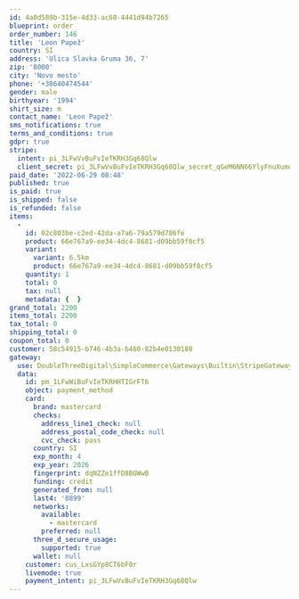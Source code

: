 ```yaml
---
id: 4a0d589b-315e-4d33-ac60-4441d94b7265
blueprint: order
order_number: 146
title: 'Leon Papež'
country: SI
address: 'Ulica Slavka Gruma 36, 7'
zip: '8000'
city: 'Novo mesto'
phone: '+38640474544'
gender: male
birthyear: '1994'
shirt_size: m
contact_name: 'Leon Papež'
sms_notifications: true
terms_and_conditions: true
gdpr: true
stripe:
  intent: pi_3LFwVvBuFvIeTKRH3Gq68Qlw
  client_secret: pi_3LFwVvBuFvIeTKRH3Gq68Qlw_secret_qGeM6NN66YlyFnuXumqArVQu4
paid_date: '2022-06-29 08:48'
published: true
is_paid: true
is_shipped: false
is_refunded: false
items:
  -
    id: 02c803be-c2ed-42da-a7a6-79a579d786fe
    product: 66e767a9-ee34-4dc4-8681-d09bb59f0cf5
    variant:
      variant: 6.5km
      product: 66e767a9-ee34-4dc4-8681-d09bb59f0cf5
    quantity: 1
    total: 0
    tax: null
    metadata: {  }
grand_total: 2200
items_total: 2200
tax_total: 0
shipping_total: 0
coupon_total: 0
customer: 58c54915-b746-4b3a-b460-82b4e0130180
gateway:
  use: DoubleThreeDigital\SimpleCommerce\Gateways\Builtin\StripeGateway
  data:
    id: pm_1LFwWiBuFvIeTKRHHTIGrFT6
    object: payment_method
    card:
      brand: mastercard
      checks:
        address_line1_check: null
        address_postal_code_check: null
        cvc_check: pass
      country: SI
      exp_month: 4
      exp_year: 2026
      fingerprint: dqNZZe1ffD8BGWwB
      funding: credit
      generated_from: null
      last4: '0899'
      networks:
        available:
          - mastercard
        preferred: null
      three_d_secure_usage:
        supported: true
      wallet: null
    customer: cus_LxsGYp8CT6bF0r
    livemode: true
    payment_intent: pi_3LFwVvBuFvIeTKRH3Gq68Qlw
---
```


